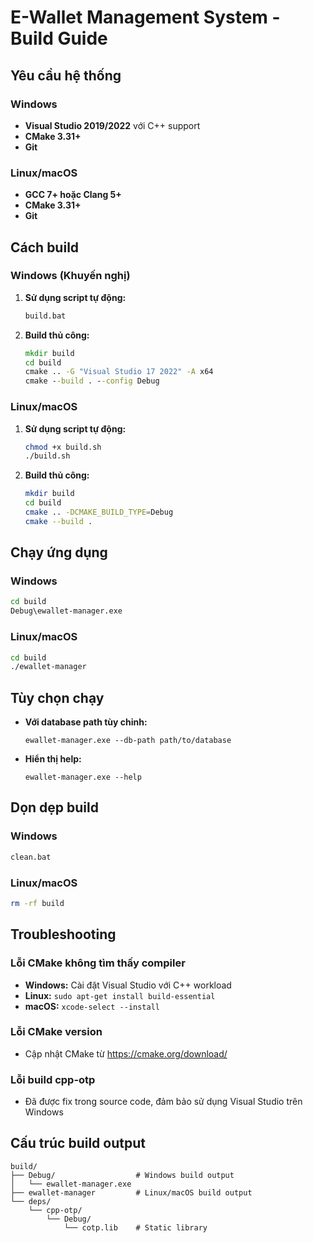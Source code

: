 # E-Wallet Management System - Build Guide

## Yêu cầu hệ thống

### Windows
- **Visual Studio 2019/2022** với C++ support
- **CMake 3.31+**
- **Git**

### Linux/macOS
- **GCC 7+ hoặc Clang 5+**
- **CMake 3.31+**
- **Git**

## Cách build

### Windows (Khuyến nghị)

1. **Sử dụng script tự động:**
   ```cmd
   build.bat
   ```

2. **Build thủ công:**
   ```cmd
   mkdir build
   cd build
   cmake .. -G "Visual Studio 17 2022" -A x64
   cmake --build . --config Debug
   ```

### Linux/macOS

1. **Sử dụng script tự động:**
   ```bash
   chmod +x build.sh
   ./build.sh
   ```

2. **Build thủ công:**
   ```bash
   mkdir build
   cd build
   cmake .. -DCMAKE_BUILD_TYPE=Debug
   cmake --build .
   ```

## Chạy ứng dụng

### Windows
```cmd
cd build
Debug\ewallet-manager.exe
```

### Linux/macOS
```bash
cd build
./ewallet-manager
```

## Tùy chọn chạy

- **Với database path tùy chỉnh:**
  ```
  ewallet-manager.exe --db-path path/to/database
  ```

- **Hiển thị help:**
  ```
  ewallet-manager.exe --help
  ```

## Dọn dẹp build

### Windows
```cmd
clean.bat
```

### Linux/macOS
```bash
rm -rf build
```

## Troubleshooting

### Lỗi CMake không tìm thấy compiler
- **Windows:** Cài đặt Visual Studio với C++ workload
- **Linux:** `sudo apt-get install build-essential`
- **macOS:** `xcode-select --install`

### Lỗi CMake version
- Cập nhật CMake từ https://cmake.org/download/

### Lỗi build cpp-otp
- Đã được fix trong source code, đảm bảo sử dụng Visual Studio trên Windows

## Cấu trúc build output

```
build/
├── Debug/                  # Windows build output
│   └── ewallet-manager.exe
├── ewallet-manager         # Linux/macOS build output
└── deps/
    └── cpp-otp/
        └── Debug/
            └── cotp.lib    # Static library
```
